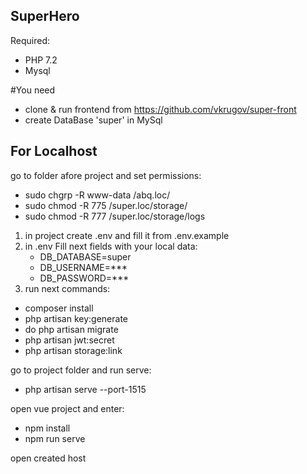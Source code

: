 ## SuperHero

Required:
- PHP 7.2
- Mysql

#You need
- clone & run frontend from https://github.com/vkrugov/super-front
- create DataBase 'super' in MySql

## For Localhost

go to folder afore project and set permissions:
- sudo chgrp -R www-data /abq.loc/
- sudo chmod -R 775 /super.loc/storage/
- sudo chmod -R 777 /super.loc/storage/logs

1) in project create .env and fill it from .env.example
2) in .env Fill next fields with your local data:
   * DB_DATABASE=super
   * DB_USERNAME=***
   * DB_PASSWORD=***
3) run next commands:
- composer install
- php artisan key:generate
- do php artisan migrate
- php artisan jwt:secret
- php artisan storage:link

go to project folder and run serve:
- php artisan serve --port-1515

open vue project and enter:

- npm install
- npm run serve

open created host
